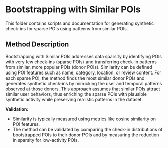 # Bootstrapping with Similar POIs

This folder contains scripts and documentation for generating synthetic check-ins for sparse POIs using patterns from similar POIs.

## Method Description

Bootstrapping with Similar POIs addresses data sparsity by identifying POIs with very few check-ins (sparse POIs) and transferring check-in patterns from similar, more popular POIs (donor POIs). Similarity can be defined using POI features such as name, category, location, or review content. For each sparse POI, the method finds the most similar donor POIs and generates synthetic check-ins by mimicking the user and temporal patterns observed at those donors. This approach assumes that similar POIs attract similar user behaviors, thus enriching the sparse POIs with plausible synthetic activity while preserving realistic patterns in the dataset.

**Validation:**
- Similarity is typically measured using metrics like cosine similarity on POI features.
- The method can be validated by comparing the check-in distributions of bootstrapped POIs to their donor POIs and by measuring the reduction in sparsity for low-activity POIs.
